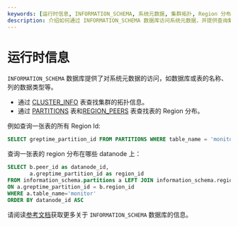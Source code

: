 ```yaml
---
keywords: [运行时信息, INFORMATION_SCHEMA, 系统元数据, 集群拓扑, Region 分布, 查询示例, 元数据访问]
description: 介绍如何通过 INFORMATION_SCHEMA 数据库访问系统元数据，并提供查询集群拓扑信息和表的 Region 分布的示例。
---
```


# 运行时信息

`INFORMATION_SCHEMA` 数据库提供了对系统元数据的访问，如数据库或表的名称、列的数据类型等。

* 通过 [CLUSTER_INFO](/reference/sql/information-schema/cluster-info.md) 表查找集群的拓扑信息。
* 通过 [PARTITIONS](/reference/sql/information-schema/partitions.md) 表和[REGION_PEERS](/reference/sql/information-schema/region-peers.md) 表查找表的 Region 分布。

例如查询一张表的所有 Region Id:

```sql
SELECT greptime_partition_id FROM PARTITIONS WHERE table_name = 'monitor'
```

查询一张表的 region 分布在哪些 datanode 上：

```sql
SELECT b.peer_id as datanode_id,
       a.greptime_partition_id as region_id
FROM information_schema.partitions a LEFT JOIN information_schema.region_peers b
ON a.greptime_partition_id = b.region_id
WHERE a.table_name='monitor'
ORDER BY datanode_id ASC
```

请阅读[参考文档](/reference/sql/information-schema/overview.md)获取更多关于 `INFORMATION_SCHEMA` 数据库的信息。
